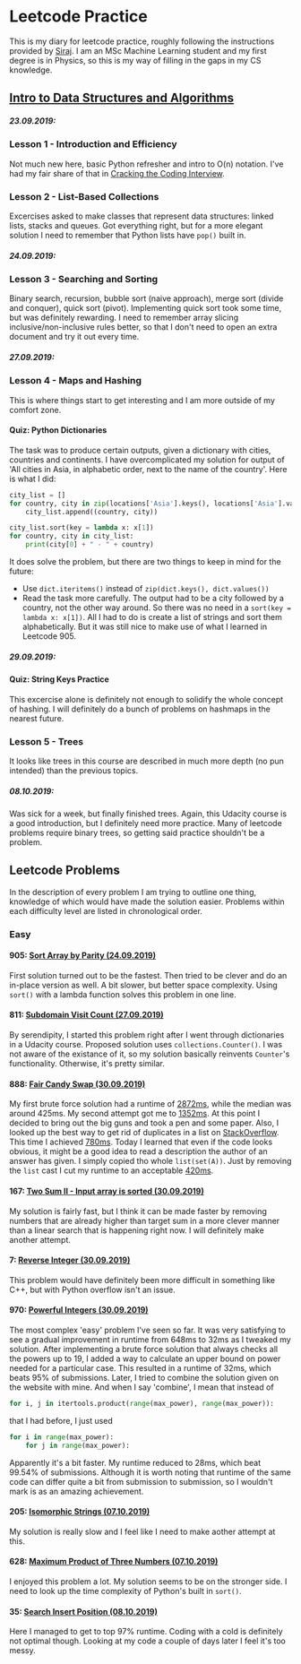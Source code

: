 # Leetcode Practice
This is my diary for leetcode practice, roughly following the instructions
provided by [Siraj](https://youtu.be/sMkMr2455mk). I am an MSc Machine Learning
student and my first degree is in Physics, so this is my way of filling in the
gaps in my CS knowledge.

## [Intro to Data Structures and Algorithms](https://www.udacity.com/course/data-structures-and-algorithms-in-python--ud513)

##### 23.09.2019:
### Lesson 1 - Introduction and Efficiency
Not much new here, basic Python refresher and intro to O(n) notation. I've had
my fair share of that in [Cracking the Coding Interview](https://www.amazon.co.uk/Cracking-Coding-Interview-6th-Programming/dp/0984782850).

### Lesson 2 - List-Based Collections
Excercises asked to make classes that represent data structures: linked lists,
stacks and queues. Got everything right, but for a more elegant solution I need
to remember that Python lists have `pop()` built in.

##### 24.09.2019:
### Lesson 3 - Searching and Sorting
Binary search, recursion, bubble sort (naive approach), merge sort (divide and
conquer), quick sort (pivot). Implementing quick sort took some time, but was
definitely rewarding. I need to remember array slicing inclusive/non-inclusive
rules better, so that I don't need to open an extra document and try it out every
time.

##### 27.09.2019:
### Lesson 4 - Maps and Hashing
This is where things start to get interesting and I am more outside of my
comfort zone.

#### Quiz: Python Dictionaries
The task was to produce certain outputs, given a dictionary with cities, countries
and continents. I have overcomplicated my solution for output of 'All cities in
Asia, in alphabetic order, next to the name of the country'. Here is what I did:
```python
city_list = []
for country, city in zip(locations['Asia'].keys(), locations['Asia'].values()):
    city_list.append((country, city))

city_list.sort(key = lambda x: x[1])
for country, city in city_list:
    print(city[0] + " - " + country)
```
It does solve the problem, but there are two things to keep in mind for the future:
* Use `dict.iteritems()` instead of `zip(dict.keys(), dict.values())`
* Read the task more carefully. The output had to be a city followed by a country,
not the other way around. So there was no need in a `sort(key = lambda x: x[1])`.
All I had to do is create a list of strings and sort them alphabetically. But it
was still nice to make use of what I learned in Leetcode 905.

##### 29.09.2019:
#### Quiz: String Keys Practice
This excercise alone is definitely not enough to solidify the whole concept of
hashing. I will definitely do a bunch of problems on hashmaps in the nearest future.

### Lesson 5 - Trees
It looks like trees in this course are described in much more depth (no pun
intended) than the previous topics.
##### 08.10.2019:
Was sick for a week, but finally finished trees. Again, this Udacity course is a good
introduction, but I definitely need more practice. Many of leetcode problems require
binary trees, so getting said practice shouldn't be a problem.

## Leetcode Problems
In the description of every problem I am trying to outline one thing, knowledge
of which would have made the solution easier. Problems within each difficulty
level are listed in chronological order.
### Easy
#### 905: [Sort Array by Parity (24.09.2019)](https://leetcode.com/problems/sort-array-by-parity/)
First solution turned out to be the fastest. Then tried to be clever and do an
in-place version as well. A bit slower, but better space complexity. Using `sort()`
with a lambda function solves this problem in one line.
#### 811: [Subdomain Visit Count (27.09.2019)](https://leetcode.com/problems/subdomain-visit-count/)
By serendipity, I started this problem right after I went through dictionaries
in a Udacity course. Proposed solution uses `collections.Counter()`. I was not
aware of the existance of it, so my solution basically reinvents `Counter`'s
functionality. Otherwise, it's pretty similar.
#### 888: [Fair Candy Swap (30.09.2019)](https://leetcode.com/problems/fair-candy-swap/)
My first brute force solution had a runtime of [2872ms](https://leetcode.com/submissions/detail/265615443/), while the median was around
425ms. My second attempt got me to [1352ms](https://leetcode.com/submissions/detail/265616527/). At this point I decided to bring out
the big guns and took a pen and some paper. Also, I looked up the best way to get
rid of duplicates in a list on [StackOverflow](https://stackoverflow.com/questions/7961363/removing-duplicates-in-lists). This time I achieved [780ms](https://leetcode.com/submissions/detail/265617544/). Today I
learned that even if the code looks obvious, it might be a good idea to read
a description the author of an answer has given. I simply copied tho whole
`list(set(A))`. Just by removing the `list` cast I cut my runtime to an acceptable
[420ms](https://leetcode.com/submissions/detail/265618845/).
#### 167: [Two Sum II - Input array is sorted (30.09.2019)](https://leetcode.com/problems/two-sum-ii-input-array-is-sorted/)
My solution is fairly fast, but I think it can be made faster by removing numbers
that are already higher than target sum in a more clever manner than a linear search that is happening right now. I will definitely make another attempt.
#### 7: [Reverse Integer (30.09.2019)](https://leetcode.com/problems/reverse-integer/)
This problem would have definitely been more difficult in something like C++,
but with Python overflow isn't an issue.
#### 970: [Powerful Integers (30.09.2019)](https://leetcode.com/problems/powerful-integers/)
The most complex 'easy' problem I've seen so far. It was very satisfying to see
a gradual improvement in runtime from 648ms to 32ms as I tweaked my solution.
After implementing a brute force solution that always checks all the powers up to
19, I added a way to calculate an upper bound on power needed for a particular case.
This resulted in a runtime of 32ms, which beats 95% of submissions. Later, I tried to combine the solution given on the website with mine. And when I say 'combine', I mean
that instead of
```python
for i, j in itertools.product(range(max_power), range(max_power)):
```
that I had before, I just used
```python
for i in range(max_power):
    for j in range(max_power):
```
Apparently it's a bit faster. My runtime reduced to 28ms, which beat 99.54% of submissions. Although it is worth noting that runtime of the same code can differ quite a bit
from submission to submission, so I wouldn't mark is as an amazing achievement.
#### 205: [Isomorphic Strings (07.10.2019)](https://leetcode.com/problems/isomorphic-strings/)
My solution is really slow and I feel like I need to make aother attempt at this.
#### 628: [Maximum Product of Three Numbers (07.10.2019)](https://leetcode.com/problems/maximum-product-of-three-numbers/)
I enjoyed this problem a lot. My solution seems to be on the stronger side. I need
to look up the time complexity of Python's built in `sort()`.
#### 35: [Search Insert Position (08.10.2019)](https://leetcode.com/problems/search-insert-position/)
Here I managed to get to top 97% runtime. Coding with a cold is definitely not
optimal though. Looking at my code a couple of days later I feel it's too messy.

